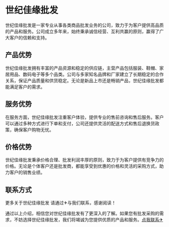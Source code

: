 # 世纪佳缘批发

世纪佳缘批发是一家专业从事各类商品批发业务的公司，致力于为客户提供高品质的产品和服务。公司成立多年来，始终秉承诚信经营、互利共赢的原则，赢得了广大客户的信赖和支持。

## 产品优势

世纪佳缘批发拥有丰富的产品资源和稳定的供应链，主营产品包括服装、鞋帽、家居用品、数码电子等多个品类。公司与多家知名品牌和厂家建立了长期稳定的合作关系，保证产品质量和供货稳定。无论是新品上市还是畅销产品，世纪佳缘批发都能满足客户的需求。

## 服务优势

在服务方面，世纪佳缘批发注重客户体验，提供专业的售前咨询和售后服务。客户可以通过多种方式进行下单和支付，公司还提供灵活的配送方式和售后退换货政策，确保客户购物无忧。

## 价格优势

世纪佳缘批发秉承价格合理、批发利润丰厚的原则，致力于为客户提供有竞争力的价格。无论是个体客户还是批发商，都能享受到优惠的价格和灵活的采购方式，助力客户的销售业绩。

## 联系方式

更多关于世纪佳缘批发 请通过✈与我们联系，感谢阅读！

通过以上介绍，相信您对世纪佳缘批发有了更深入的了解。如果您有批发采购的需求，不妨选择世纪佳缘批发，我们将竭诚为您提供优质的产品和服务。[点我联系✈](https://chat.k02.cc)